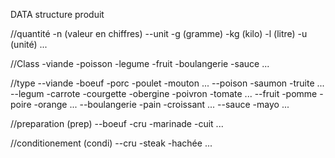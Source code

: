 DATA structure produit

//quantité
-n (valeur en chiffres)
--unit
    -g (gramme)
    -kg (kilo)
    -l (litre)
    -u (unité)
    ...

//Class
-viande
-poisson
-legume
-fruit
-boulangerie
-sauce
...

//type
--viande
    -boeuf
    -porc
    -poulet
    -mouton
    ...
--poison
    -saumon
    -truite
    ...
--legum
    -carrote
    -courgette
    -obergine
    -poivron
    -tomate
    ...
--fruit
    -pomme
    -poire
    -orange
    ...
--boulangerie
    -pain
    -croissant
    ...
--sauce
    -mayo
    ...

//preparation (prep)
--boeuf
    -cru
    -marinade
    -cuit
    ...

//conditionement (condi)
--cru
    -steak
    -hachée
    ...